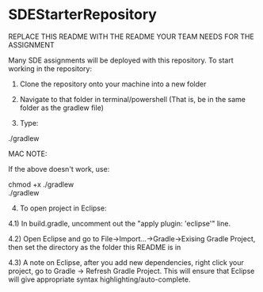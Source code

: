 # SDEStarterRepository

REPLACE THIS README WITH THE README YOUR TEAM NEEDS FOR THE ASSIGNMENT

Many SDE assignments will be deployed with this repository. To start working in the repository:

1) Clone the repository onto your machine into a new folder

2) Navigate to that folder in terminal/powershell (That is, be in the same folder as the gradlew file)

3) Type:

./gradlew  

MAC NOTE:

If the above doesn't work, use:

chmod +x ./gradlew  
./gradlew  

4) To open project in Eclipse:

4.1) In build.gradle, uncomment out the "apply plugin: 'eclipse'" line.

4.2) Open Eclipse and go to File->Import...->Gradle->Exising Gradle Project, then set the directory as the folder this README is in

4.3) A note on Eclipse, after you add new dependencies, right click your project, go to Gradle -> Refresh Gradle Project. This will ensure that Eclipse will give appropriate syntax highlighting/auto-complete.
